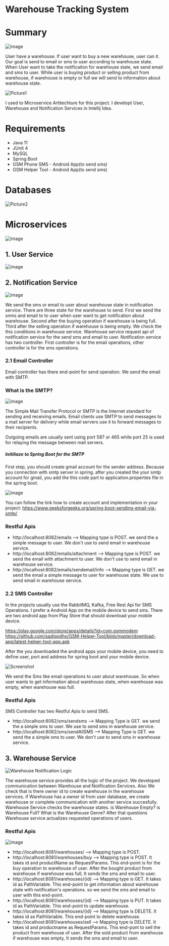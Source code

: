# Warehouse Tracking System

# Summary

![image](https://user-images.githubusercontent.com/70032540/183904821-a1230ab5-ef8b-4ebc-bf51-9af984e31462.png)

User have a warehouse. If user want to buy a new warehouse, user can it. Our goal is send to email or sms to user according to warehouse state. When User want to take the notificaiton for warehouse state, we send email and sms to user. While user is buying product or selling product from warehouse, if warehouse is empty or full we will send to information about warehouse state. 

![Picture1](https://user-images.githubusercontent.com/70032540/184322744-82ae3ea0-76bc-459b-a2ce-22472211c13f.png)

I used to Microservice Artitechture for this project. I developt User, Warehouse and Notification Services in Intellij Idea.

# Requirements
- Java 11
- JUnit 4
- MySQL
- Spring Boot
- GSM Phone SMS - Android App(to send sms)
- GSM Helper Tool - Android App(to send sms)

# Databases

![Picture2](https://user-images.githubusercontent.com/70032540/184322951-ad3c4b35-66fa-4c65-9fb2-309b7e256d51.png)

# Microservices

![image](https://user-images.githubusercontent.com/70032540/183912028-3d89a4df-9b6f-4088-95e9-f95bdb809e88.png)

## 1. User Service

![image](https://user-images.githubusercontent.com/70032540/184323363-70cd3817-c93d-41f9-a66a-bc47917e3502.png)

## 2. Notification Service

![image](https://user-images.githubusercontent.com/70032540/184323478-7bbba83e-da1f-4313-9771-2800b72eb402.png)

We send the sms or email to user about warehouse state in notification service. There are three state for the warehouse to send. First we send the snms and email to to user when user want to get notification about warehouse. Second after the buying operation if warehouse is being full. Third after the selling operation if warehouse is being empty. We check the this conditions in warehouse service. Warehouse service request api of notification service for the send sms and email to user. Notification service has two controller. First controller is for the email operations, other controller is for the sms operations. 

### 2.1 Email Controller

Email controller has there end-point for send operation. We send the email with SMTP.

### What is the SMTP?

![image](https://user-images.githubusercontent.com/70032540/184081605-39bca173-e65d-4977-a09a-42e18f9f655d.png)

The Simple Mail Transfer Protocol or SMTP is the Internet standard for sending and receiving emails. Email clients use SMTP to send messages to a mail server for delivery while email servers use it to forward messages to their recipients.

Outgoing emails are usually sent using port 587 or 465 while port 25 is used for relaying the message between mail servers.

##### Initiliaze to Spring Boot for the SMTP

First step, you should create gmail account for the sender address. Because you connection with smtp server in spring. after you created the your smtp account for gmail, you add the this code part to application.properties file in the spring boot.

![image](https://user-images.githubusercontent.com/70032540/184083411-9477329b-ac85-46d6-afca-207612bb94cf.png)

You can follow the link how to create account and implementation in your project: https://www.geeksforgeeks.org/spring-boot-sending-email-via-smtp/

### Restful Apis

- http://localhost:8082/emails --> Mapping type is POST. we send the a simple message to user. We don't use to send email in warehouse service. 
- http://localhost:8082/emails/attachment --> Mapping type is POST. we send the email with attachment to user. We don't use to send email in warehouse service.
- http://localhost:8082/emails/sendemail/info --> Mapping type is GET. we send the email a simple message to user for warehouse state. We use to send email in warehouse service.

### 2.2 SMS Controller

In the projects usually use the RabbitMQ, Kafka, Free Rest Api for SMS Operations. I prefer a Android App on the mobile device to send sms. There are two android app from Play Store that should download your mobile device. 

https://play.google.com/store/apps/details?id=com.gsmmodem
https://github.com/sadiqodho/GSM-Helper-Tool/blob/master/download-app/latest-helper-tool-app.apk

After the you downloaded the android apps your mobile device, you need to define user, port and address for spring boot and your mobile device. 

![Screenshot](https://user-images.githubusercontent.com/70032540/184116537-a7b1f1a5-c1d7-4d3c-a56b-5c3013e25d24.PNG)

We send the Sms like email operations to user about warehouse. So when user wants to get information about warehouse state, when warehouse was empty, when warehouse was full. 

### Restful Apis

SMS Controller has two Restful Apis to send SMS. 

- http://localhost:8082/sms/sendsms --> Mapping Type is GET. we send the a simple sms to user. We use to send sms in warehouse service. 
- http://localhost:8082/sms/sendAllSMS --> Mapping Type is GET. we send the a simple sms to user. We don't use to send sms in warehouse service.

## 3. Warehouse Service

![Warehouse Notification Logic](https://user-images.githubusercontent.com/70032540/184121813-93daf88a-c6bf-4629-9abd-b62552945e03.jpg)

The warehouse service provides all the logic of the project. We developed communication between Warehouse and Notification Services. Also We check that is there owner id to create warehouse in the warehouse services. if Warehouse has a owner id from user database, we create warehouse or complete communication with another service succesfully. 
Warehouse Service checks the warehouse states. is Warehouse Empty? is Warehouse Full? What is the Warehouse Genre? After that questions Warehouse service actualizes requested operations of users. 

### Restful Apis

![image](https://user-images.githubusercontent.com/70032540/184323573-d212bdaa-c19e-4efa-a052-f555c07e402f.png)

- http://localhost:8081/warehouses/ --> Mapping type is POST.
- http://localhost:8081/warehouses/buy --> Mapping type is POST. It takes id and productName as RequestParams. This end-point is for the buy operation to warehouse of user. After the bought product from warehouse if warehouse was full, It sends the sms and email to user.
- http://localhost:8081/warehouses/{id} --> Mapping type is GET. It takes id as PathVariable. This end-point to get information about warehouse state with notification's operations. so we send the sms and email to user with this end-point.
- http://localhost:8081/warehouses/{id} --> Mapping type is PUT. It takes id as PathVariable. This end-point to update warehouse.  
- http://localhost:8081/warehouses/{id} --> Mapping type is DELETE. It takes id as PathVariable. This end-point to delete warehouse.
- http://localhost:8081/warehouses/sell --> Mapping type is DELETE. It takes id and productname as RequestParams. This end-pont to sell the product from warehouse of user. After the sold product from warehouse if warehouse was empty, It sends the sms and email to user.
